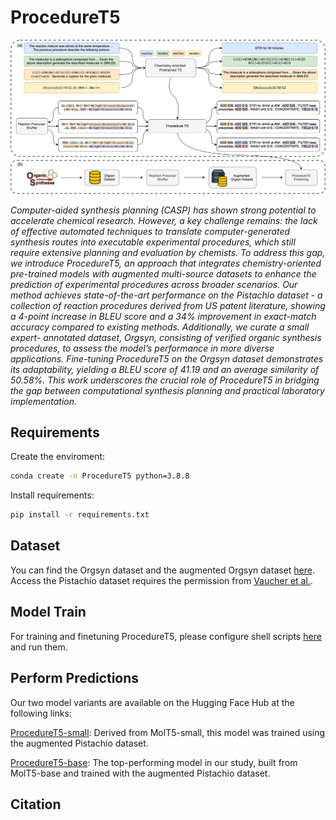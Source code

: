# ProcedureT5
![The workflow of ProcedureT5](./assets/main.svg)

*Computer-aided synthesis planning (CASP) has shown strong potential to accelerate chemical 
research. However, a key challenge remains: the lack of effective automated techniques to translate 
computer-generated synthesis routes into executable experimental procedures, which still require 
extensive planning and evaluation by chemists. To address this gap, we introduce ProcedureT5, an 
approach that integrates chemistry-oriented pre-trained models with augmented multi-source datasets 
to enhance the prediction of experimental procedures across broader scenarios. Our method achieves 
state-of-the-art performance on the Pistachio dataset - a collection of reaction procedures derived 
from US patent literature, showing a 4-point increase in BLEU score and a 34% improvement in 
exact-match accuracy compared to existing methods. Additionally, we curate a small expert-
annotated dataset, Orgsyn, consisting of verified organic synthesis procedures, to assess the model’s 
performance in more diverse applications. Fine-tuning ProcedureT5 on the Orgsyn dataset 
demonstrates its adaptability, yielding a BLEU score of 41.19 and an average similarity of 50.58%. 
This work underscores the crucial role of ProcedureT5 in bridging the gap between computational 
synthesis planning and practical laboratory implementation*.

## Requirements
Create the enviroment:

```sh
conda create -n ProcedureT5 python=3.8.8
```

Install requirements:

```sh
pip install -r requirements.txt
```

## Dataset
You can find the Orgsyn dataset and the augmented Orgsyn dataset [here](./dataset). Access the Pistachio dataset requires the permission from [Vaucher et al.](https://www.nature.com/articles/s41467-021-22951-1).

## Model Train
For training and finetuning ProcedureT5, please configure shell scripts [here](./scripts/) and run them.

## Perform Predictions
Our two model variants are available on the Hugging Face Hub at the following links:

[ProcedureT5-small](https://huggingface.co/Napister/ProcedureT5-small): Derived from MolT5-small, this model was trained using the augmented Pistachio dataset.

[ProcedureT5-base](https://huggingface.co/Napister/ProcedureT5-base): The top-performing model in our study, built from MolT5-base and trained with the augmented Pistachio dataset.

## Citation